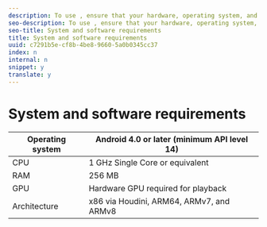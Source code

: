 ```yaml
---
description: To use , ensure that your hardware, operating system, and application versions all meet the minimum requirements listed below.
seo-description: To use , ensure that your hardware, operating system, and application versions all meet the minimum requirements listed below.
seo-title: System and software requirements
title: System and software requirements
uuid: c7291b5e-cf8b-4be8-9660-5a0b0345cc37
index: n
internal: n
snippet: y
translate: y
---
```


# System and software requirements


| Operating system |Android 4.0 or later (minimum API level 14) |
|---|---|
| CPU |1 GHz Single Core or equivalent |
| RAM |256 MB |
| GPU |Hardware GPU required for playback |
| Architecture |x86 via Houdini, ARM64, ARMv7, and ARMv8 |

